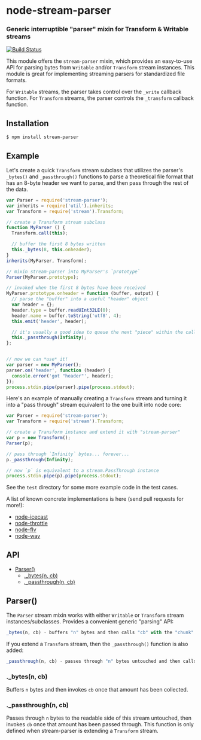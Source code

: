 node-stream-parser
==================
### Generic interruptible "parser" mixin for Transform & Writable streams
[![Build Status](https://secure.travis-ci.org/TooTallNate/node-stream-parser.svg)](http://travis-ci.org/TooTallNate/node-stream-parser)

This module offers the `stream-parser` mixin, which provides an easy-to-use API
for parsing bytes from `Writable` and/or `Transform` stream instances. This module
is great for implementing streaming parsers for standardized file formats.

For `Writable` streams, the parser takes control over the `_write` callback
function. For `Transform` streams, the parser controls the `_transform` callback
function.

Installation
------------

``` bash
$ npm install stream-parser
```


Example
-------

Let's create a quick `Transform` stream subclass that utilizes the parser's
`_bytes()` and `_passthrough()` functions to parse a theoretical file format that
has an 8-byte header we want to parse, and then pass through the rest of the data.

``` javascript
var Parser = require('stream-parser');
var inherits = require('util').inherits;
var Transform = require('stream').Transform;

// create a Transform stream subclass
function MyParser () {
  Transform.call(this);

  // buffer the first 8 bytes written
  this._bytes(8, this.onheader);
}
inherits(MyParser, Transform);

// mixin stream-parser into MyParser's `prototype`
Parser(MyParser.prototype);

// invoked when the first 8 bytes have been received
MyParser.prototype.onheader = function (buffer, output) {
  // parse the "buffer" into a useful "header" object
  var header = {};
  header.type = buffer.readUInt32LE(0);
  header.name = buffer.toString('utf8', 4);
  this.emit('header', header);

  // it's usually a good idea to queue the next "piece" within the callback
  this._passthrough(Infinity);
};


// now we can *use* it!
var parser = new MyParser();
parser.on('header', function (header) {
  console.error('got "header"', header);
});
process.stdin.pipe(parser).pipe(process.stdout);
```

Here's an example of manually creating a `Transform` stream and turning it into a
"pass through" stream equivalent to the one built into node core:

``` javascript
var Parser = require('stream-parser');
var Transform = require('stream').Transform;

// create a Transform instance and extend it with "stream-parser"
var p = new Transform();
Parser(p);

// pass through `Infinity` bytes... forever...
p._passthrough(Infinity);

// now `p` is equivalent to a stream.PassThrough instance
process.stdin.pipe(p).pipe(process.stdout);
```

See the `test` directory for some more example code in the test cases.

A list of known concrete implementations is here (send pull requests for more!):

 * [node-icecast][]
 * [node-throttle][]
 * [node-flv][]
 * [node-wav][]

API
---

  - [Parser()](#parser)
    - [._bytes(n, cb)](#_bytesn-cb)
    - [._passthrough(n, cb)](#_passthroughn-cb)

## Parser()

  The `Parser` stream mixin works with either `Writable` or `Transform` stream
  instances/subclasses. Provides a convenient generic "parsing" API:

```js
_bytes(n, cb) - buffers "n" bytes and then calls "cb" with the "chunk"
```


  If you extend a `Transform` stream, then the `_passthrough()` function is also
  added:

```js
_passthrough(n, cb) - passes through "n" bytes untouched and then calls "cb"
```

### ._bytes(n, cb)

  Buffers `n` bytes and then invokes `cb` once that amount has been collected.

### ._passthrough(n, cb)

  Passes through `n` bytes to the readable side of this stream untouched,
  then invokes `cb` once that amount has been passed through. This function is only defined
  when stream-parser is extending a `Transform` stream.

[node-icecast]: https://github.com/TooTallNate/node-icecast
[node-throttle]: https://github.com/TooTallNate/node-throttle
[node-flv]: https://github.com/TooTallNate/node-flv
[node-wav]: https://github.com/TooTallNate/node-wav
